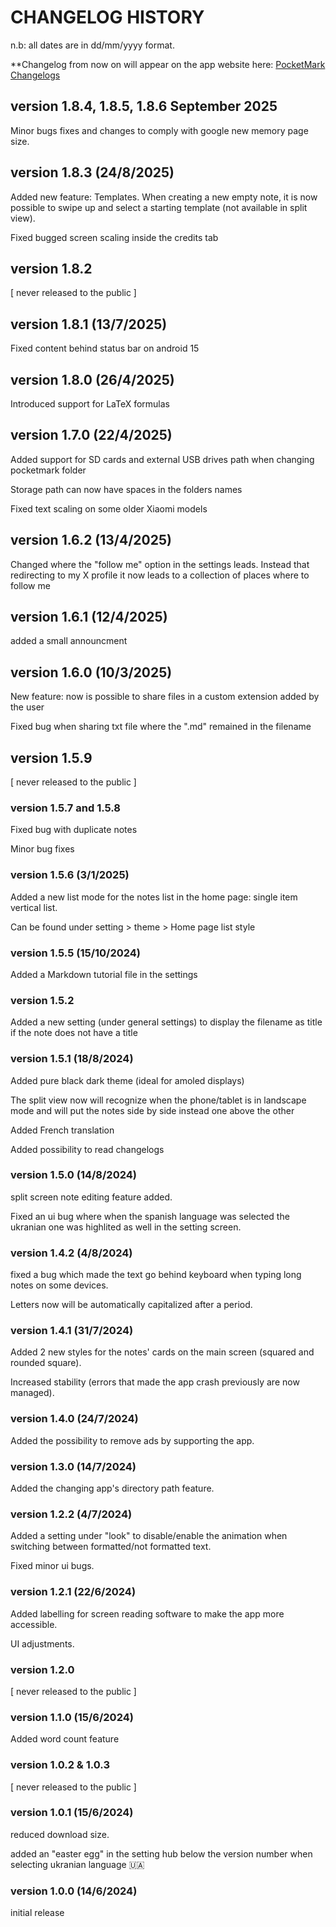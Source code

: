 # CHANGELOG HISTORY
n.b: all dates are in dd/mm/yyyy format.


**Changelog from now on will appear on the app website here: [PocketMark Changelogs](https://www.zetadevs.com/PocketChange.html)


## version 1.8.4, 1.8.5, 1.8.6 September 2025

Minor bugs fixes and changes to comply with google new memory page size.

## version 1.8.3 (24/8/2025)

Added new feature: Templates. When creating a new empty note, it is now possible to swipe up and select a starting template (not available in split view).

Fixed bugged screen scaling inside the credits tab

## version 1.8.2

[ never released to the public ]

## version 1.8.1 (13/7/2025)

Fixed content behind status bar on android 15

## version 1.8.0 (26/4/2025)

Introduced support for LaTeX formulas


## version 1.7.0 (22/4/2025)

Added support for SD cards and external USB drives path when changing pocketmark folder

Storage path can now have spaces in the folders names

Fixed text scaling on some older Xiaomi models


## version 1.6.2 (13/4/2025)

Changed where the "follow me" option in the settings leads.
Instead that redirecting to my X profile it now leads to a collection of places where to follow me

## version 1.6.1 (12/4/2025)

added a small announcment

## version 1.6.0 (10/3/2025)
New feature: now is possible to share files in a custom extension added by the user

Fixed bug when sharing txt file where the ".md" remained in the filename


## version 1.5.9
[ never released to the public ]

### version 1.5.7 and 1.5.8
Fixed bug with duplicate notes

Minor bug fixes

### version 1.5.6 (3/1/2025)
Added a new list mode for the notes list in the home page: single item vertical list.

Can be found under setting > theme > Home page list style

### version 1.5.5 (15/10/2024)
Added a Markdown tutorial file in the settings 

### version 1.5.2
Added a new setting (under general settings) to display the filename as title if the note does not have a title

### version 1.5.1 (18/8/2024)
Added pure black dark theme (ideal for amoled displays)

The split view now will recognize when the phone/tablet is in landscape mode and will put the notes side by side instead one above the other

Added French translation

Added possibility to read changelogs

### version 1.5.0 (14/8/2024)
split screen note editing feature added.

Fixed an ui bug where when the spanish language was selected the ukranian one was highlited as well in the setting screen.

### version 1.4.2 (4/8/2024)

fixed a bug which made the text go behind keyboard when typing long notes on some devices.

Letters now will be automatically capitalized after a period.

### version 1.4.1 (31/7/2024)

Added 2 new styles for the notes' cards on the main screen (squared and rounded square).

Increased stability (errors that made the app crash previously are now managed).

### version 1.4.0 (24/7/2024)
Added the possibility to remove ads by supporting the app.

### version 1.3.0 (14/7/2024)
Added the changing app's directory path feature.

### version 1.2.2 (4/7/2024)
Added a setting under "look" to disable/enable the animation when switching between formatted/not formatted text.

Fixed minor ui bugs.

### version 1.2.1 (22/6/2024)
Added labelling for screen reading software to make the app more accessible.

UI adjustments.

### version 1.2.0
[ never released to the public ]

### version 1.1.0 (15/6/2024)
Added word count feature

### version 1.0.2 & 1.0.3
[ never released to the public ]

### version 1.0.1 (15/6/2024)
reduced download size.

added an "easter egg" in the setting hub below the version number when selecting ukranian language 🇺🇦

### version 1.0.0 (14/6/2024)
initial release
